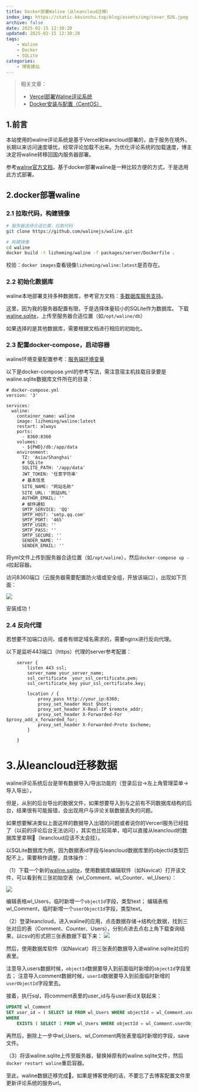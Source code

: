 ```yaml
---
title: Docker部署Waline（从leancloud迁移）
index_img: https://static.kevinchu.top/blog/assets/img/cover_026.jpeg
archive: false
date: 2025-02-15 12:30:20
updated: 2025-02-15 12:30:20
tags:
    - Waline
    - Docker
    - SQLite
categories:
    - 博客建站
---
```


>相关文章：
>- [Vercel部署Waline评论系统](https://blog.kevinchu.top/2023/07/17/vercel-deploy-waline/)
>- [Docker安装与配置（CentOS）](https://blog.kevinchu.top/2021/06/20/docker-install/)

## 1.前言

本站使用的waline评论系统是基于Vercel和leancloud部署的，由于服务在境外，长期以来访问速度堪忧，经常评论加载不出来。为优化评论系统的加载速度，博主决定将waline转移回国内服务器部署。

参考[waline官方文档](https://waline.js.org/guide/deploy/vps.html)，基于docker部署waline是一种比较方便的方式，于是选用此方式部署。


## 2.docker部署waline

### 2.1 拉取代码，构建镜像

```BASH
# 服务器选择合适位置，拉取代码
git clone https://github.com/walinejs/waline.git

# 构建镜像
cd waline
docker build -t lizheming/waline -f packages/server/Dockerfile .
```

校验：```docker images```查看镜像```lizheming/waline:latest```是否存在。


### 2.2 初始化数据库

waline本地部署支持多种数据库，参考官方文档：[多数据库服务支持](https://waline.js.org/guide/database.html)。

这里，因为我的服务器配置有限，于是选择体量较小的SQLite作为数据库。
下载[waline.sqlite](https://github.com/walinejs/waline/blob/main/assets/waline.sqlite)，上传至服务器合适位置（如```/opt/waline/db```）

如果选择的是其他数据库，需要根据文档进行相应的初始化。

### 2.3 配置docker-compose，启动容器

waline环境变量配置参考：[服务端环境变量](https://waline.js.org/reference/server/env.html)

以下是docker-compose.yml的参考写法，需注意宿主机挂载目录要是waline.sqlite数据库文件所在的目录：
```YML
# docker-compose.yml
version: '3'

services:
  waline:
    container_name: waline
    image: lizheming/waline:latest
    restart: always
    ports:
      - 8360:8360
    volumes:
      - ${PWD}/db:/app/data
    environment:
      TZ: 'Asia/Shanghai'
      # SQLite  
      SQLITE_PATH: '/app/data'
      JWT_TOKEN: '任意字符串'
      # 基本信息
      SITE_NAME: "网站名称"
      SITE_URL: '网站URL'
      AUTHOR_EMAIL: ''
      # 邮件通知
      SMTP_SERVICE: 'QQ'
      SMTP_HOST: 'smtp.qq.com'
      SMTP_PORT: '465'
      SMTP_USER: ''
      SMTP_PASS: ''
      SMTP_SECURE: ''
      SENDER_NAME: ''
      SENDER_EMAIL: ''
```
将yml文件上传到服务器合适位置（如```/opt/waline```），然后```docker-compose up -d```拉起容器。


访问8360端口（云服务器需要配置防火墙或安全组，开放该端口），出现如下页面：

![](https://static.kevinchu.top/blog/public/20250214083911.png)

安装成功！

### 2.4 反向代理

若想要不加端口访问，或者有绑定域名需求的，需要nginx进行反向代理。

以下是监听443端口（https）代理的server参考配置：
```NGINX
    server {
        listen 443 ssl;
        server_name your_server_name;
        ssl_certificate  your_ssl_certificate.pem;
        ssl_certificate_key your_ssl_certificate.key;

        location / {
            proxy_pass http://your_ip:8360;
            proxy_set_header Host $host;
            proxy_set_header X-Real-IP $remote_addr;
            proxy_set_header X-Forwarded-For $proxy_add_x_forwarded_for;
            proxy_set_header X-Forwarded-Proto $scheme;
        }

    }
```

# 3.从leancloud迁移数据

waline评论系统后台是带有数据导入/导出功能的（登录后台->左上角管理菜单->导入导出），

但是，从别的后台导出的数据文件，如果想要导入到与之前有不同数据库结构的后台，结果很有可能报错，会出现用户与评论关联数据丢失的问题。

如果想要解决类似上面这样的数据导入出错的问题或者说你的Vercerl服务已经挂了（以前的评论后台无法访问），其实也比较简单，咱可以直接从leancloud的数据库里拿啊🤣（leancloud应该不太会挂）。


以SQLite数据库为例，因为数据表id字段与leancloud数据库里的objectId类型匹配不上，需要稍作调整，具体操作：

（1）下载一个新的[waline.sqlite](https://github.com/walinejs/waline/blob/main/assets/waline.sqlite)，使用数据库编辑软件（如Navicat）打开该文件，可以看到有三张初始空表（wl_Comment、wl_Counter、wl_Users）：

![](https://static.kevinchu.top/blog/public/20250215172252.png)

编辑表格wl_Users，临时新增一个```objectId```字段，类型text；
编辑表格wl_Comment，临时新增一个```userObjectId```字段，类型text。

（2）登录leancloud，进入waline的应用，点击数据存储->结构化数据，找到三张对应的表（Comment、Counter、Users），分别点进去点右上角下载查询结果，以csv的形式把三张表数据下载下来：
![](https://static.kevinchu.top/blog/public/20250215174612.png)

然后，使用数据库软件（如Navicat）将三张表的数据导入进waline.sqlite对应的表里。

注意导入users数据时候，```objectId```数据要导入到前面临时新增的```objectId```字段里去；
注意导入comment数据时候，```userId```数据要导入到前面临时新增的```userObjectId```字段里去。

接着，执行sql，将comment表里的user_id与与user表id关联起来：
```SQL
UPDATE wl_Comment 
SET user_id = ( SELECT id FROM wl_Users WHERE objectId = wl_Comment.userObjectId LIMIT 1 ) 
WHERE
	EXISTS ( SELECT 1 FROM wl_Users WHERE objectId = wl_Comment.userObjectId );
```

再然后，删除上一步中wl_Users、wl_Comment两张表里临时新增的字段，save文件。

（3）将该waline.sqlite上传至服务器，替换掉原有的waline.sqlite文件，然后```docker restart waline```重启容器。

至此，waline数据迁移完成🎉。如果是博客使用的话，不要忘了去博客配置文件里更新评论系统的服务url。
